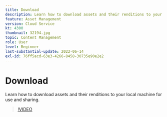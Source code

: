 ```yaml
---
title: Download
description: Learn how to download assets and their renditions to your local machine for use and sharing.
feature: Asset Management
version: Cloud Service
kt: 4300
thumbnail: 32194.jpg
topic: Content Management
role: User
level: Beginner
last-substantial-update: 2022-06-14
exl-id: 76ff5acd-63e3-4266-8458-30735e90e2e2
---
```

# Download

Learn how to download assets and their renditions to your local machine for use and sharing.

>[!VIDEO](https://video.tv.adobe.com/v/35090/?quality=12&learn=on&hidetitle=true)
